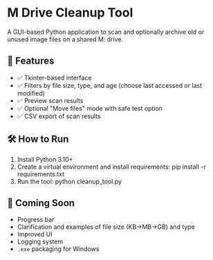 # M Drive Cleanup Tool

A GUI-based Python application to scan and optionally archive old or unused image files on a shared M: drive.

## 🔧 Features
- ✅ Tkinter-based interface
- ✅ Filters by file size, type, and age (choose last accessed or last modified)
- ✅ Preview scan results
- ✅ Optional "Move files" mode with safe test option
- ✅ CSV export of scan results

## 🛠 How to Run
1. Install Python 3.10+
2. Create a virtual environment and install requirements: pip install -r requirements.txt
3. Run the tool: python cleanup_tool.py

   
## 🚀 Coming Soon
- Progress bar
- Clarification and examples of file size (KB->MB->GB) and type
- Improved UI
- Logging system
- `.exe` packaging for Windows



